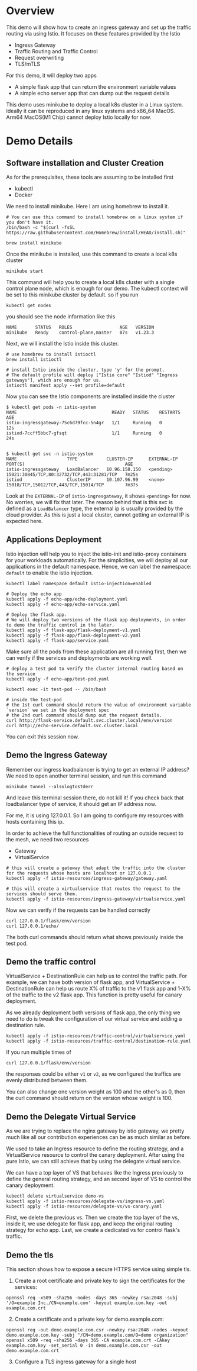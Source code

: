 # Overview
This demo will show how to create an ingress gateway and set up the traffic routing via using Istio.
It focuses on these features provided by the Istio
- Ingress Gateway
- Traffic Routing and Traffic Control
- Request overwriting
- TLS/mTLS

For this demo, it will deploy two apps
- A simple flask app that can return the environment variable values
- A simple echo server app that can dump out the request details

This demo uses minikube to deploy a local k8s cluster in a Linux system.
Ideally it can be reproduced in any linux systems and x86_64 MacOS. Arm64 MacOS(M1 Chip) cannot deploy Istio locally for now.

# Demo Details

## Software installation and Cluster Creation
As for the prerequisites, these tools are assuming to be installed first
- kubectl
- Docker

We need to install minikube. Here I am using homebrew to install it.
```
# You can use this command to install homebrew on a linux system if you don't have it.
/bin/bash -c "$(curl -fsSL https://raw.githubusercontent.com/Homebrew/install/HEAD/install.sh)"

brew install minikube
```

Once the minikube is installed, use this command to create a local k8s cluster
```
minikube start
```

This command will help you to create a local k8s cluster with a single control plane node, which is enough for our demo.
The kubectl context will be set to this minikube cluster by default. so if you run
```
kubectl get nodes
```
you should see the node information like this
```
NAME       STATUS   ROLES                  AGE   VERSION
minikube   Ready    control-plane,master   87s   v1.23.3
```

Next, we will install the Istio inside this cluster.
```
# use homebrew to install istioctl
brew install istioctl

# install Istio inside the cluster, type 'y' for the prompt.
# The default profile will deploy ["Istio core" "Istiod" "Ingress gateways"], which are enough for us.
istioctl manifest apply --set profile=default
```

Now you can see the Istio components are installed inside the cluster
```
$ kubectl get pods -n istio-system
NAME                                    READY   STATUS    RESTARTS   AGE
istio-ingressgateway-75c6d79fcc-5n4gr   1/1     Running   0          12s
istiod-7ccff5bbc7-gfsqt                 1/1     Running   0          24s


$ kubectl get svc -n istio-system
NAME                   TYPE           CLUSTER-IP      EXTERNAL-IP   PORT(S)                                      AGE
istio-ingressgateway   LoadBalancer   10.96.158.150   <pending>     15021:30845/TCP,80:32732/TCP,443:31281/TCP   7m25s
istiod                 ClusterIP      10.107.96.99    <none>        15010/TCP,15012/TCP,443/TCP,15014/TCP        7m37s
```
Look at the `EXTERNAL-IP` of `istio-ingresgateway`, it shows `<pending>` for now. No worries, we will fix that later.
The reason behind that is this svc is defined as a `LoadBalancer` type, the external ip is usually provided by the cloud provider. As this is just a local cluster, cannot getting an external IP is expected here.

## Applications Deployment
Istio injection will help you to inject the istio-init and istio-proxy containers for your workloads automatically.
For the simplicities, we will deploy all our applications in the default namespace. Hence, we can label the namespace: `default` to enable the istio injection.
```
kubectl label namespace default istio-injection=enabled
```

```
# Deploy the echo app
kubectl apply -f echo-app/echo-deployment.yaml
kubectl apply -f echo-app/echo-service.yaml

# Deploy the flask app.
# We will deploy two versions of the flask app deployments, in order to demo the traffic control in the later.
kubectl apply -f flask-app/flask-deployment-v1.yaml
kubectl apply -f flask-app/flask-deployment-v2.yaml
kubectl apply -f flask-app/service.yaml
```

Make sure all the pods from these application are all running first, then we can verify if the services and deployments are working well.
```
# deploy a test pod to verify the cluster internal routing based on the service
kubectl apply -f echo-app/test-pod.yaml

kubectl exec -it test-pod -- /bin/bash

# inside the test-pod
# the 1st curl command should return the value of environment variable `version` we set in the deployment spec
# the 2nd curl command should dump out the request details.
curl http://flask-service.default.svc.cluster.local/env/version
curl http://echo-service.default.svc.cluster.local
```
You can exit this session now.

## Demo the Ingress Gateway
Remember our ingress loadbalancer is trying to get an external IP address?
We need to open another terminal session, and run this command
```
minikube tunnel --alsologtostderr
```
And leave this terminal session there, do not kill it!
If you check back that loadbalancer type of service, it should get an IP address now.

For me, it is using 127.0.0.1. So I am going to configure my resources with hosts containing this ip.

In order to achieve the full functionalities of routing an outside request to the mesh, we need two resources
- Gateway
- VirtualService

```
# this will create a gateway that adapt the traffic into the cluster for the requests whose hosts are localhost or 127.0.0.1
kubectl apply -f istio-resources/ingress-gateway/gateway.yaml

# this will create a virtualservice that routes the request to the services should serve them.
kubectl apply -f istio-resources/ingress-gateway/virtualservice.yaml
```

Now we can verify if the requests can be handled correctly
```
curl 127.0.0.1/flask/env/version
curl 127.0.0.1/echo/
```
The both curl commands should return what shows previously inside the test pod.

## Demo the traffic control
VirtualService + DestinationRule can help us to control the traffic path. For example, we can have both version of flask app, and VirtualService + DestinationRule can help us route X% of traffic to the v1 flask app and 1-X% of the traffic to the v2 flask app. This function is pretty useful for canary deployment.

As we already deployment both versions of flask app, the only thing we need to do is tweak the configuration of our virtual service and adding a destination rule.

```
kubectl apply -f istio-resources/traffic-control/virtualservice.yaml
kubectl apply -f istio-resources/traffic-control/destination-rule.yaml
```

If you run multiple times of
```
curl 127.0.0.1/flask/env/version
```
the responses could be either `v1` or `v2`, as we configured the traffics are evenly distributed between them.

You can also change one version weight as 100 and the other's as 0, then the curl command should return on the version whose weight is 100.

## Demo the Delegate Virtual Service
As we are trying to replace the nginx gateway by istio gateway, we pretty much like all our contribution experiences can be as much similar as before.

We used to take an Ingress resource to define the routing strategy, and a VirtualService resource to control the canary deployment. After using the pure Istio, we can still achieve that by using the delegate virtual service.

We can have a top layer of VS that behaves like the Ingress previously to define the general routing strategy, and an second layer of VS to control the canary deployment.

```
kubectl delete virtualservice demo-vs
kubectl apply -f istio-resources/delegate-vs/ingress-vs.yaml
kubectl apply -f istio-resources/delegate-vs/vs-canary.yaml
```
First, we delete the previous vs.
Then we create the top layer of the vs, inside it, we use delegate for flask app, and keep the original routing strategy for echo app.
Last, we create a dedicated vs for control flask's traffic.

## Demo the tls
This section shows how to expose a secure HTTPS service using simple tls.

1. Create a root certificate and private key to sign the certificates for the services:
```
openssl req -x509 -sha256 -nodes -days 365 -newkey rsa:2048 -subj '/O=example Inc./CN=example.com' -keyout example.com.key -out example.com.crt
```

2. Create a certificate and a private key for demo.example.com:
```
openssl req -out demo.example.com.csr -newkey rsa:2048 -nodes -keyout demo.example.com.key -subj "/CN=demo.example.com/O=demo organization"
openssl x509 -req -sha256 -days 365 -CA example.com.crt -CAkey example.com.key -set_serial 0 -in demo.example.com.csr -out demo.example.com.crt
```

3. Configure a TLS ingress gateway for a single host
